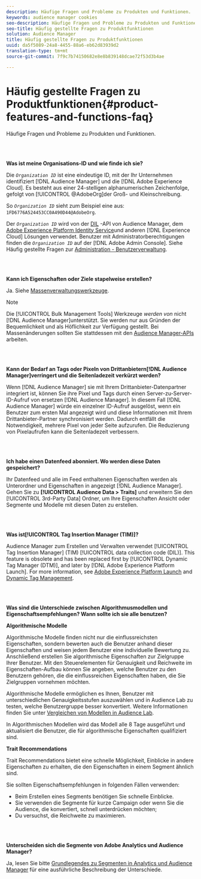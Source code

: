 ```yaml
---
description: Häufige Fragen und Probleme zu Produkten und Funktionen.
keywords: audience manager cookies
seo-description: Häufige Fragen und Probleme zu Produkten und Funktionen.
seo-title: Häufig gestellte Fragen zu Produktfunktionen
solution: Audience Manager
title: Häufig gestellte Fragen zu Produktfunktionen
uuid: da5f5089-24a8-4455-88a6-eb62d83939d2
translation-type: tm+mt
source-git-commit: 7f9c7b74150682e8e8b839148dcae72f53d3b4ae

---
```



# Häufig gestellte Fragen zu Produktfunktionen{#product-features-and-functions-faq}

Häufige Fragen und Probleme zu Produkten und Funktionen.

<br> 

<!-- 

faq_features_functions.xml

 -->

**Was ist meine Organisations-ID und wie finde ich sie?**

Die *`Organization ID`* ist eine eindeutige ID, mit der Ihr Unternehmen identifiziert [!DNL Audience Manager] und die [!DNL Adobe Experience Cloud]. Es besteht aus einer 24-stelligen alphanumerischen Zeichenfolge, gefolgt von [!UICONTROL @AdobeOrg]der Groß- und Kleinschreibung.

So *`Organization ID`* sieht zum Beispiel eine aus: `1FD6776A524453CC0A490D44@AdobeOrg`.

Der *`Organization ID`* wird von der [DIL](../dil/dil-overview.md) -API von Audience Manager, dem [Adobe Experience Platform Identity Service](https://marketing.adobe.com/resources/help/en_US/mcvid/)und anderen [!DNL Experience Cloud] Lösungen verwendet. Benutzer mit Administratorberechtigungen finden die *`Organization ID`* auf der [!DNL Adobe Admin Console]. Siehe Häufig gestellte Fragen zur [Administration - Benutzerverwaltung](https://marketing.adobe.com/resources/help/en_US/mcloud/admin_getting_started.html).

<br> 

**Kann ich Eigenschaften oder Ziele stapelweise erstellen?**

Ja. Siehe [Massenverwaltungswerkzeuge](../reference/bulk-management-tools/bulk-management-intro.md).

>[!NOTE]
>
>Die [!UICONTROL Bulk Management Tools] Werkzeuge *werden von* nicht [!DNL Audience Manager]unterstützt. Sie werden nur aus Gründen der Bequemlichkeit und als Höflichkeit zur Verfügung gestellt. Bei Massenänderungen sollten Sie stattdessen mit den [Audience Manager-APIs](../api/api.md) arbeiten.

<br> 

**Kann der Bedarf an Tags oder Pixeln von Drittanbietern[!DNL Audience Manager]verringert und die Seitenladezeit verkürzt werden?**

Wenn [!DNL Audience Manager] sie mit Ihrem Drittanbieter-Datenpartner integriert ist, können Sie ihre Pixel und Tags durch einen Server-zu-Server-ID-Aufruf von ersetzen [!DNL Audience Manager]. In diesem Fall [!DNL Audience Manager] würde ein einzelner ID-Aufruf ausgelöst, wenn ein Benutzer zum ersten Mal angezeigt wird und diese Informationen mit Ihrem Drittanbieter-Partner synchronisiert werden. Dadurch entfällt die Notwendigkeit, mehrere Pixel von jeder Seite aufzurufen. Die Reduzierung von Pixelaufrufen kann die Seitenladezeit verbessern.

<br> 

**Ich habe einen Datenfeed abonniert. Wo werden diese Daten gespeichert?**

Ihr Datenfeed und alle im Feed enthaltenen Eigenschaften werden als Unterordner und Eigenschaften in angezeigt [!DNL Audience Manager]. Gehen Sie zu **[!UICONTROL Audience Data > Traits]** und erweitern Sie den [!UICONTROL 3rd-Party Data] Ordner, um Ihre Eigenschaften Ansicht oder Segmente und Modelle mit diesen Daten zu erstellen.

<br> 

**Was ist[!UICONTROL Tag Insertion Manager (TIM)]?**

Audience Manager zum Erstellen und Verwalten verwendet [!UICONTROL Tag Insertion Manager] (TIM) [!UICONTROL data collection code (DIL)]. This feature is obsolete and has been replaced first by [!UICONTROL Dynamic Tag Manager (DTM)], and later by [!DNL Adobe Experience Platform Launch]. For more information, see [Adobe Experience Platform Launch](https://docs.adobelaunch.com/) and [Dynamic Tag Management](https://marketing.adobe.com/resources/help/en_US/dtm/).

<br> 

**Was sind die Unterschiede zwischen Algorithmusmodellen und Eigenschaftsempfehlungen? Wann sollte ich sie alle benutzen?**

**Algorithmische Modelle**

Algorithmische Modelle finden nicht nur die einflussreichsten Eigenschaften, sondern bewerten auch die Benutzer anhand dieser Eigenschaften und weisen jedem Benutzer eine individuelle Bewertung zu. Anschließend erstellen Sie algorithmische Eigenschaften zur Zielgruppe Ihrer Benutzer. Mit den Steuerelementen für Genauigkeit und Reichweite im Eigenschaften-Aufbau können Sie angeben, welche Benutzer zu den Benutzern gehören, die die einflussreichen Eigenschaften haben, die Sie Zielgruppen vornehmen möchten.

Algorithmische Modelle ermöglichen es Ihnen, Benutzer mit unterschiedlichen Genauigkeitsstufen auszuwählen und in Audience Lab zu testen, welche Benutzergruppe besser konvertiert. Weitere Informationen finden Sie unter [Vergleichen von Modellen in Audience Lab](../features/audience-lab/audience-lab-use-cases.md#compare-models).

In Algorithmischen Modellen wird das Modell alle 8 Tage ausgeführt und aktualisiert die Benutzer, die für algorithmische Eigenschaften qualifiziert sind.

**Trait Recommendations**

Trait Recommendations bietet eine schnelle Möglichkeit, Einblicke in andere Eigenschaften zu erhalten, die den Eigenschaften in einem Segment ähnlich sind.

Sie sollten Eigenschaftsempfehlungen in folgenden Fällen verwenden:

* Beim Erstellen eines Segments benötigen Sie schnelle Einblicke.
* Sie verwenden die Segmente für kurze Campaign oder wenn Sie die Audience, die konvertiert, schnell unterdrücken möchten;
* Du versuchst, die Reichweite zu maximieren.

<br> 

**Unterscheiden sich die Segmente von Adobe Analytics und Audience Manager?**

Ja, lesen Sie bitte [Grundlegendes zu Segmenten in Analytics und Audience Manager](https://marketing.adobe.com/resources/help/en_US/analytics/audiences/aam-analytics-segments.html) für eine ausführliche Beschreibung der Unterschiede.
